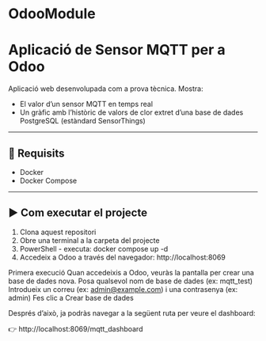 # OdooModule

# Aplicació de Sensor MQTT per a Odoo

Aplicació web desenvolupada com a prova tècnica. Mostra:

- El valor d’un sensor MQTT en temps real
- Un gràfic amb l’històric de valors de clor extret d’una base de dades PostgreSQL (estàndard SensorThings)

---

## 🐳 Requisits

- Docker
- Docker Compose

---

## ▶️ Com executar el projecte

1. Clona aquest repositori
2. Obre una terminal a la carpeta del projecte
3. PowerShell - executa:
  docker compose up -d
4. Accedeix a Odoo a través del navegador:
http://localhost:8069

  Primera execució
Quan accedeixis a Odoo, veuràs la pantalla per crear una base de dades nova.
Posa qualsevol nom de base de dades (ex: mqtt_test)
Introdueix un correu (ex: admin@example.com) i una contrasenya (ex: admin)
Fes clic a Crear base de dades

Després d’això, ja podràs navegar a la següent ruta per veure el dashboard:

👉 http://localhost:8069/mqtt_dashboard
